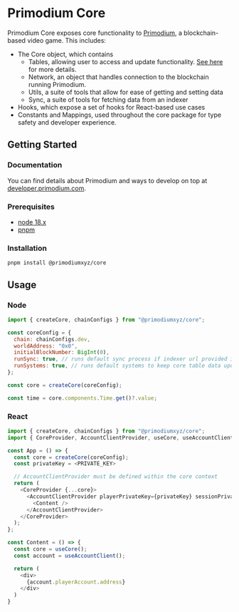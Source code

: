 # Primodium Core

Primodium Core exposes core functionality to [Primodium](primodium.com), a blockchain-based video game. This includes:

- The Core object, which contains
  - Tables, allowing user to access and update functionality. [See here](https://github.com/primodiumxyz/reactive-tables) for more details.
  - Network, an object that handles connection to the blockchain running Primodium.
  - Utils, a suite of tools that allow for ease of getting and setting data
  - Sync, a suite of tools for fetching data from an indexer
- Hooks, which expose a set of hooks for React-based use cases
- Constants and Mappings, used throughout the core package for type safety and developer experience.

## Getting Started

### Documentation

You can find details about Primodium and ways to develop on top at [developer.primodium.com](developer.primodium.com).

### Prerequisites

- [node 18.x](https://nodejs.org/en/download/)
- [pnpm](https://pnpm.io/installation)

### Installation

```
pnpm install @primodiumxyz/core
```

## Usage

### Node

```js
import { createCore, chainConfigs } from "@primodiumxyz/core";

const coreConfig = {
  chain: chainConfigs.dev,
  worldAddress: "0x0",
  initialBlockNumber: BigInt(0),
  runSync: true, // runs default sync process if indexer url provided in chain config
  runSystems: true, // runs default systems to keep core table data updated as blockchain state changes
};

const core = createCore(coreConfig);

const time = core.components.Time.get()?.value;
```

### React

```js
import { createCore, chainConfigs } from "@primodiumxyz/core";
import { CoreProvider, AccountClientProvider, useCore, useAccountClient } from "@primodiumxyz/core/react";

const App = () => {
  const core = createCore(coreConfig);
  const privateKey = <PRIVATE_KEY>

  // AccountClientProvider must be defined within the core context
  return (
    <CoreProvider {...core}>
      <AccountClientProvider playerPrivateKey={privateKey} sessionPrivateKey={privateKey}>
        <Content />
      </AccountClientProvider>
    </CoreProvider>
  );
};

const Content = () => {
  const core = useCore();
  const account = useAccountClient();

  return (
    <div>
      {account.playerAccount.address}
    </div>
  )
}

```
